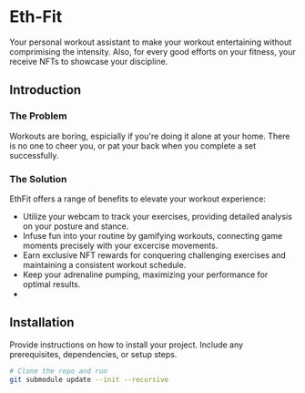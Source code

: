 # Eth-Fit

Your personal workout assistant to make your workout entertaining without comprimising the intensity. Also, for every good efforts on your fitness, your receive NFTs to showcase your discipline.

## Introduction

### The Problem

Workouts are boring, espicially if you're doing it alone at your home. There is no one to cheer you, or pat your back when you complete a set successfully. 

### The Solution
EthFit offers a range of benefits to elevate your workout experience:
- Utilize your webcam to track your exercises, providing detailed analysis on your posture and stance.
- Infuse fun into your routine by gamifying workouts, connecting game moments precisely with your excercise movements.
- Earn exclusive NFT rewards for conquering challenging exercises and maintaining a consistent workout schedule.
- Keep your adrenaline pumping, maximizing your performance for optimal results.
- 

## Installation

Provide instructions on how to install your project. Include any prerequisites, dependencies, or setup steps.

```bash
# Clone the repo and run
git submodule update --init --recursive
